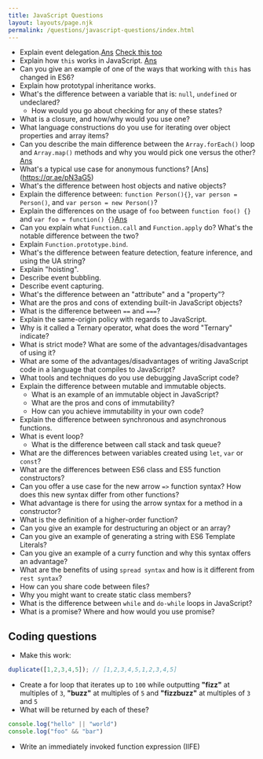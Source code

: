 ```yaml
---
title: JavaScript Questions
layout: layouts/page.njk
permalink: /questions/javascript-questions/index.html
---
```


* Explain event delegation.[Ans](https://gomakethings.com/whats-the-difference-between-javascript-event-delegation-bubbling-and-capturing/#event-delegation)  [Check this too](https://www.tutorialspoint.com/what-is-event-bubbling-and-capturing-in-javascript#:~:text=With%20bubbling%2C%20the%20event%20is,propagated%20to%20the%20inner%20elements.)
* Explain how `this` works in JavaScript. [Ans](https://youtu.be/Pv9flm-80vM)
* Can you give an example of one of the ways that working with `this` has changed in ES6?
* Explain how prototypal inheritance works.
* What's the difference between a variable that is: `null`, `undefined` or undeclared?
  * How would you go about checking for any of these states?
* What is a closure, and how/why would you use one?
* What language constructions do you use for iterating over object properties and array items?
* Can you describe the main difference between the `Array.forEach()` loop and `Array.map()` methods and why you would pick one versus the other? [Ans](https://www.freecodecamp.org/news/4-main-differences-between-foreach-and-map/)
* What's a typical use case for anonymous functions? [Ans] (https://qr.ae/pN3aG5)
* What's the difference between host objects and native objects?
* Explain the difference between: `function Person(){}`, `var person = Person()`, and `var person = new Person()`?
* Explain the differences on the usage of `foo` between `function foo() {}` and `var foo = function() {}`[Ans](https://stackoverflow.com/a/336868/9961394)
* Can you explain what `Function.call` and `Function.apply` do? What's the notable difference between the two?
* Explain `Function.prototype.bind`.
* What's the difference between feature detection, feature inference, and using the UA string?
* Explain "hoisting".
* Describe event bubbling.
* Describe event capturing.
* What's the difference between an "attribute" and a "property"?
* What are the pros and cons of extending built-in JavaScript objects?
* What is the difference between `==` and `===`?
* Explain the same-origin policy with regards to JavaScript.
* Why is it called a Ternary operator, what does the word "Ternary" indicate?
* What is strict mode? What are some of the advantages/disadvantages of using it?
* What are some of the advantages/disadvantages of writing JavaScript code in a language that compiles to JavaScript?
* What tools and techniques do you use debugging JavaScript code?
* Explain the difference between mutable and immutable objects.
  * What is an example of an immutable object in JavaScript?
  * What are the pros and cons of immutability?
  * How can you achieve immutability in your own code?
* Explain the difference between synchronous and asynchronous functions.
* What is event loop?
  * What is the difference between call stack and task queue?
* What are the differences between variables created using `let`, `var` or `const`?
* What are the differences between ES6 class and ES5 function constructors?
* Can you offer a use case for the new arrow `=>` function syntax? How does this new syntax differ from other functions?
* What advantage is there for using the arrow syntax for a method in a constructor?
* What is the definition of a higher-order function?
* Can you give an example for destructuring an object or an array?
* Can you give an example of generating a string with ES6 Template Literals?
* Can you give an example of a curry function and why this syntax offers an advantage?
* What are the benefits of using `spread syntax` and how is it different from `rest syntax`?
* How can you share code between files?
* Why you might want to create static class members?
* What is the difference between `while` and `do-while` loops in JavaScript?
* What is a promise? Where and how would you use promise?

## Coding questions
* Make this work:
```javascript
duplicate([1,2,3,4,5]); // [1,2,3,4,5,1,2,3,4,5]
```
* Create a for loop that iterates up to `100` while outputting **"fizz"** at multiples of `3`, **"buzz"** at multiples of `5` and **"fizzbuzz"** at multiples of `3` and `5`
* What will be returned by each of these?
```javascript
console.log("hello" || "world")
console.log("foo" && "bar")
```
* Write an immediately invoked function expression (IIFE)
